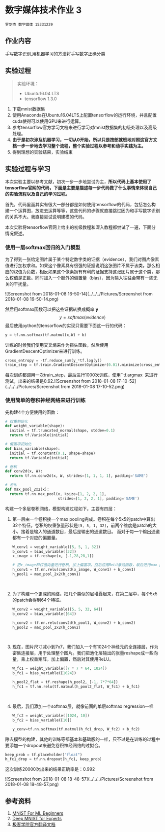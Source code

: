 # 数字媒体技术作业 3 

`罗剑杰 数字媒体 15331229`



## 作业内容

手写数字识别,用机器学习的方法将手写数字正确分类



## 实验过程

> 实验环境：
>
> - Ubuntu16.04 LTS
> - tensorflow 1.3.0



1. 下载mnist数据集
2. 使用Anaconda在Ubuntu16.04LTS上配置tensorflow的运行环境，并且配置cuda使得可以使用GPU来进行运算。
3. 参考tensorflow官方学习文档来进行学习对mnist数据集的初级处理以及高级处理。
4. **由于是初次涉及机器学习，一切从0开始，所以只是按部就班地对照这官方文档一步一步地去学习整个流程，整个实验过程以参考和动手实践为主。**
5. 得到理想的实验结果，实验结束



## 实验过程与学习

本次实验主要以参考文献，初次一步一步地尝试为主，**所以代码上基本使用了tensorflow官网的代码，下面是主要是描述每一步代码做了什么事情来体现自己的实验流程以及自己的学习过程。**



首先，代码里面其实有很大一部分都是如何使用tensorflow的代码，包括怎么构建一个运算图，放进去运算等等，这些代码的步骤就直接跳过因为和手写数字识别的关系不大。我直接尝试说明建模的代码。



本次实验将tensorflow官网上给出的初级教程和深入教程都尝试了一遍，下面分情况叙述。



### 使用一层softmax回归的入门模型

为了得到一张给定图片属于某个特定数字类的证据（evidence），我们对图片像素值进行加权求和。如果这个像素具有很强的证据说明这张图片不属于该类，那么相应的权值为负数，相反如果这个像素拥有有利的证据支持这张图片属于这个类，那么权值是正数。同时加入一个额外的偏置量（bias），因为输入往往会带有一些无关的干扰量。

![Screenshot from 2018-01-08 16-50-14](../../../Pictures/Screenshot from 2018-01-08 16-50-14.png)

然后用softmax函数可以把这些证据转换成概率 **y**
$$
y = softmax(evidence)
$$
最后使用python的tensorflow的实现只需要下面这一行的代码：

```python
y = tf.nn.softmax(tf.matmul(x,W) + b)
```

训练的时候我们使用交叉熵来作为损失函数，然后使用GradientDescentOptimizer来进行训练。

```python
cross_entropy = -tf.reduce_sum(y_*tf.log(y))
train_step = tf.train.GradientDescentOptimizer(0.01).minimize(cross_entropy)
```

每次训练都调用一次train_step，最后进行1000次训练，使用``tf.argmax` `来进行测试，出来的结果是0.92.![Screenshot from 2018-01-08 17-10-52](../../../Pictures/Screenshot from 2018-01-08 17-10-52.png)



### 使用简单的卷积神经网络来进行训练

先构建4个方便使用的函数：

```python
# 权重初始化
def weight_variable(shape):
  initial = tf.truncated_normal(shape, stddev=0.1)
  return tf.Variable(initial)

# 偏置项初始化
def bias_variable(shape):
  initial = tf.constant(0.1, shape=shape)
  return tf.Variable(initial)

# 卷积
def conv2d(x, W):
  return tf.nn.conv2d(x, W, strides=[1, 1, 1, 1], padding='SAME')

# 池化
def max_pool_2x2(x):
  return tf.nn.max_pool(x, ksize=[1, 2, 2, 1],
                        strides=[1, 2, 2, 1], padding='SAME')
```

构建一个多层卷积网络，模型构建过程如下，主要有四层：

1. 第一层由一个卷积接一个max pooling完成。卷积在每个5x5的patch中算出32个特征。卷积的权重张量形状是`[5, 5, 1, 32]`，前两个维度是patch的大小，接着是输入的通道数目，最后是输出的通道数目。 而对于每一个输出通道都有一个对应的偏置量。

   ```python
   W_conv1 = weight_variable([5, 5, 1, 32])
   b_conv1 = bias_variable([32])
   x_image = tf.reshape(x, [-1,28,28,1])

   # 把x_image和权值向量进行卷积，加上偏置项，然后应用ReLU激活函数，最后进行max pooling。
   h_conv1 = tf.nn.relu(conv2d(x_image, W_conv1) + b_conv1)
   h_pool1 = max_pool_2x2(h_conv1)
   ```

   ​

2. 为了构建一个更深的网络，把几个类似的层堆叠起来，在第二层中，每个5x5的patch会得到64个特征。

   ```python
   W_conv2 = weight_variable([5, 5, 32, 64])
   b_conv2 = bias_variable([64])

   h_conv2 = tf.nn.relu(conv2d(h_pool1, W_conv2) + b_conv2)
   h_pool2 = max_pool_2x2(h_conv2)
   ```

   ​

3. 现在，图片尺寸减小到7x7，我们加入一个有1024个神经元的全连接层，作为密集连接层，用于处理整个图片。我们把池化层输出的张量reshape成一些向量，乘上权重矩阵，加上偏置，然后对其使用ReLU。

   ```python
   W_fc1 = weight_variable([7 * 7 * 64, 1024])
   b_fc1 = bias_variable([1024])

   h_pool2_flat = tf.reshape(h_pool2, [-1, 7*7*64])
   h_fc1 = tf.nn.relu(tf.matmul(h_pool2_flat, W_fc1) + b_fc1)
   ```

   ​

4. 最后，我们添加一个softmax层，就像前面的单层softmax regression一样

   ```python
   W_fc2 = weight_variable([1024, 10])
   b_fc2 = bias_variable([10])

   y_conv=tf.nn.softmax(tf.matmul(h_fc1_drop, W_fc2) + b_fc2)
   ```

除去模型的构建，其他的训练等都基本和基础版的一样，只不过是在训练的过程中要添加一个dropout来避免卷积神经网络的过拟合。

```python
keep_prob = tf.placeholder("float")
h_fc1_drop = tf.nn.dropout(h_fc1, keep_prob)
```



这次训练20000次出来的结果正确率是：0.992

![Screenshot from 2018-01-08 18-48-57](../../../Pictures/Screenshot from 2018-01-08 18-48-57.png)

## 参考资料

1. [MNIST For ML Beginners](https://www.tensorflow.org/get_started/mnist/beginners)
2. [Deep MNIST for Experts](https://www.tensorflow.org/get_started/mnist/pros)
3. [极客学院官方翻译文档](http://wiki.jikexueyuan.com/project/tensorflow-zh/tutorials/mnist_pros.html)